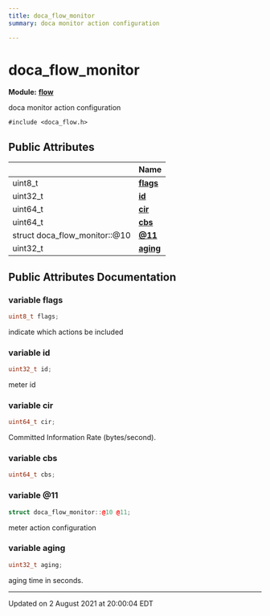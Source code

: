 ```yaml
---
title: doca_flow_monitor
summary: doca monitor action configuration 

---
```


# doca_flow_monitor

**Module:** **[flow](localhost:1313/networking-ethernet-software/doca/modules/group___flow/)**



doca monitor action configuration 


`#include <doca_flow.h>`

## Public Attributes

|                | Name           |
| -------------- | -------------- |
| uint8_t | **[flags](localhost:1313/networking-ethernet-software/doca/classes/structdoca__flow__monitor/#variable-flags)**  |
| uint32_t | **[id](localhost:1313/networking-ethernet-software/doca/classes/structdoca__flow__monitor/#variable-id)**  |
| uint64_t | **[cir](localhost:1313/networking-ethernet-software/doca/classes/structdoca__flow__monitor/#variable-cir)**  |
| uint64_t | **[cbs](localhost:1313/networking-ethernet-software/doca/classes/structdoca__flow__monitor/#variable-cbs)**  |
| struct doca_flow_monitor::@10 | **[@11](localhost:1313/networking-ethernet-software/doca/classes/structdoca__flow__monitor/#variable-@11)**  |
| uint32_t | **[aging](localhost:1313/networking-ethernet-software/doca/classes/structdoca__flow__monitor/#variable-aging)**  |

## Public Attributes Documentation

### variable flags

```cpp
uint8_t flags;
```


indicate which actions be included 


### variable id

```cpp
uint32_t id;
```


meter id 


### variable cir

```cpp
uint64_t cir;
```


Committed Information Rate (bytes/second). 


### variable cbs

```cpp
uint64_t cbs;
```


### variable @11

```cpp
struct doca_flow_monitor::@10 @11;
```


meter action configuration 


### variable aging

```cpp
uint32_t aging;
```


aging time in seconds. 


-------------------------------

Updated on  2 August 2021 at 20:00:04 EDT